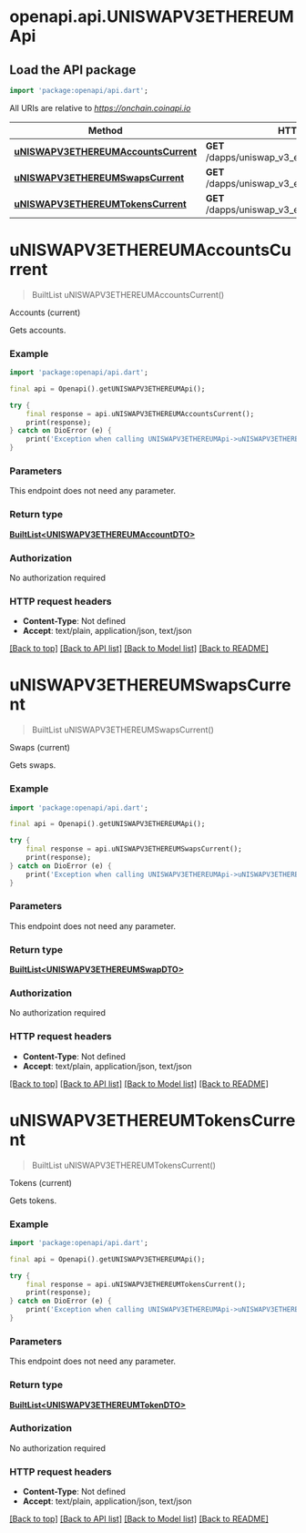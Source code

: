 # openapi.api.UNISWAPV3ETHEREUMApi

## Load the API package
```dart
import 'package:openapi/api.dart';
```

All URIs are relative to *https://onchain.coinapi.io*

Method | HTTP request | Description
------------- | ------------- | -------------
[**uNISWAPV3ETHEREUMAccountsCurrent**](UNISWAPV3ETHEREUMApi.md#uniswapv3ethereumaccountscurrent) | **GET** /dapps/uniswap_v3_ethereum/accounts/current | Accounts (current)
[**uNISWAPV3ETHEREUMSwapsCurrent**](UNISWAPV3ETHEREUMApi.md#uniswapv3ethereumswapscurrent) | **GET** /dapps/uniswap_v3_ethereum/swaps/current | Swaps (current)
[**uNISWAPV3ETHEREUMTokensCurrent**](UNISWAPV3ETHEREUMApi.md#uniswapv3ethereumtokenscurrent) | **GET** /dapps/uniswap_v3_ethereum/tokens/current | Tokens (current)


# **uNISWAPV3ETHEREUMAccountsCurrent**
> BuiltList<UNISWAPV3ETHEREUMAccountDTO> uNISWAPV3ETHEREUMAccountsCurrent()

Accounts (current)

Gets accounts.

### Example
```dart
import 'package:openapi/api.dart';

final api = Openapi().getUNISWAPV3ETHEREUMApi();

try {
    final response = api.uNISWAPV3ETHEREUMAccountsCurrent();
    print(response);
} catch on DioError (e) {
    print('Exception when calling UNISWAPV3ETHEREUMApi->uNISWAPV3ETHEREUMAccountsCurrent: $e\n');
}
```

### Parameters
This endpoint does not need any parameter.

### Return type

[**BuiltList&lt;UNISWAPV3ETHEREUMAccountDTO&gt;**](UNISWAPV3ETHEREUMAccountDTO.md)

### Authorization

No authorization required

### HTTP request headers

 - **Content-Type**: Not defined
 - **Accept**: text/plain, application/json, text/json

[[Back to top]](#) [[Back to API list]](../README.md#documentation-for-api-endpoints) [[Back to Model list]](../README.md#documentation-for-models) [[Back to README]](../README.md)

# **uNISWAPV3ETHEREUMSwapsCurrent**
> BuiltList<UNISWAPV3ETHEREUMSwapDTO> uNISWAPV3ETHEREUMSwapsCurrent()

Swaps (current)

Gets swaps.

### Example
```dart
import 'package:openapi/api.dart';

final api = Openapi().getUNISWAPV3ETHEREUMApi();

try {
    final response = api.uNISWAPV3ETHEREUMSwapsCurrent();
    print(response);
} catch on DioError (e) {
    print('Exception when calling UNISWAPV3ETHEREUMApi->uNISWAPV3ETHEREUMSwapsCurrent: $e\n');
}
```

### Parameters
This endpoint does not need any parameter.

### Return type

[**BuiltList&lt;UNISWAPV3ETHEREUMSwapDTO&gt;**](UNISWAPV3ETHEREUMSwapDTO.md)

### Authorization

No authorization required

### HTTP request headers

 - **Content-Type**: Not defined
 - **Accept**: text/plain, application/json, text/json

[[Back to top]](#) [[Back to API list]](../README.md#documentation-for-api-endpoints) [[Back to Model list]](../README.md#documentation-for-models) [[Back to README]](../README.md)

# **uNISWAPV3ETHEREUMTokensCurrent**
> BuiltList<UNISWAPV3ETHEREUMTokenDTO> uNISWAPV3ETHEREUMTokensCurrent()

Tokens (current)

Gets tokens.

### Example
```dart
import 'package:openapi/api.dart';

final api = Openapi().getUNISWAPV3ETHEREUMApi();

try {
    final response = api.uNISWAPV3ETHEREUMTokensCurrent();
    print(response);
} catch on DioError (e) {
    print('Exception when calling UNISWAPV3ETHEREUMApi->uNISWAPV3ETHEREUMTokensCurrent: $e\n');
}
```

### Parameters
This endpoint does not need any parameter.

### Return type

[**BuiltList&lt;UNISWAPV3ETHEREUMTokenDTO&gt;**](UNISWAPV3ETHEREUMTokenDTO.md)

### Authorization

No authorization required

### HTTP request headers

 - **Content-Type**: Not defined
 - **Accept**: text/plain, application/json, text/json

[[Back to top]](#) [[Back to API list]](../README.md#documentation-for-api-endpoints) [[Back to Model list]](../README.md#documentation-for-models) [[Back to README]](../README.md)

